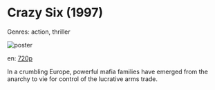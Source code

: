 # Crazy Six (1997)

Genres: action, thriller

![poster](http://image.tmdb.org/t/p/w500/zEBKJbKh6wBkXMLqFOttboW4ies.jpg)

en:
  [720p](magnet:?xt=urn:btih:637f5cd274ab9db059c56fcf8b90e1caf452a665&dn=Crazy+Six+%281997%29+720p+BrRip+x264+-+YIFY&tr=udp%3A%2F%2Ftracker.openbittorrent.com%3A80%2Fannounce&tr=udp%3A%2F%2Fglotorrents.pw%3A6969%2Fannounce&tr=udp%3A%2F%2Ftracker.openbittorrent.com%3A80%2Fannounce&tr=udp%3A%2F%2Ftracker.opentrackr.org%3A1337%2Fannounce&tr=udp%3A%2F%2Fzer0day.to%3A1337%2Fannounce&tr=udp%3A%2F%2Ftracker.coppersurfer.tk%3A6969%2Fannounce)
  


In a crumbling Europe, powerful mafia families have emerged from the anarchy to vie for control of the lucrative arms trade.